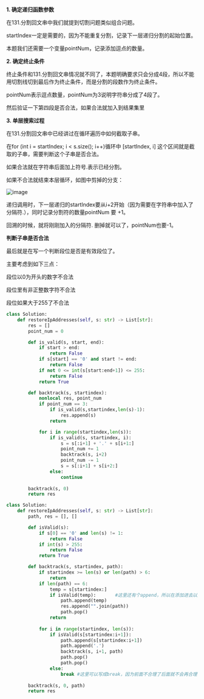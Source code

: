 **1. 确定递归函数参数**

在131.分割回文串中我们就提到切割问题类似组合问题。

startIndex一定是需要的，因为不能重复分割，记录下一层递归分割的起始位置。

本题我们还需要一个变量pointNum，记录添加逗点的数量。

**2. 确定终止条件**

终止条件和131.分割回文串情况就不同了，本题明确要求只会分成4段，所以不能用切割线切到最后作为终止条件，而是分割的段数作为终止条件。

pointNum表示逗点数量，pointNum为3说明字符串分成了4段了。

然后验证一下第四段是否合法，如果合法就加入到结果集里

**3. 单层搜索过程**

在131.分割回文串中已经讲过在循环遍历中如何截取子串。

在for (int i = startIndex; i < s.size(); i++)循环中 [startIndex, i] 这个区间就是截取的子串，需要判断这个子串是否合法。

如果合法就在字符串后面加上符号.表示已经分割。

如果不合法就结束本层循环，如图中剪掉的分支：

![image](https://user-images.githubusercontent.com/62086490/153996059-1d5ca0e5-1707-4dbb-898b-b4aa1c766cb5.png)


递归调用时，下一层递归的startIndex要从i+2开始（因为需要在字符串中加入了分隔符.），同时记录分割符的数量pointNum 要 +1。

回溯的时候，就将刚刚加入的分隔符. 删掉就可以了，pointNum也要-1。

**判断子串是否合法**

最后就是在写一个判断段位是否是有效段位了。

主要考虑到如下三点：

段位以0为开头的数字不合法

段位里有非正整数字符不合法

段位如果大于255了不合法

```python
class Solution:
    def restoreIpAddresses(self, s: str) -> List[str]:
        res = []
        point_num = 0

        def is_valid(s, start, end):
            if start > end: 
                return False
            if s[start] == '0' and start != end:
                return False
            if not 0 <= int(s[start:end+1]) <= 255:
                return False
            return True

        def backtrack(s, startindex):
            nonlocal res, point_num
            if point_num == 3:
                if is_valid(s,startindex,len(s)-1):
                    res.append(s)
                return

            for i in range(startindex,len(s)):
                if is_valid(s, startindex, i):
                    s = s[:i+1] + '.' + s[i+1:] 
                    point_num += 1
                    backtrack(s, i+2)
                    point_num -= 1
                    s = s[:i+1] + s[i+2:]
                else:
                    continue
        
        backtrack(s, 0)
        return res
```

```python
class Solution:
    def restoreIpAddresses(self, s: str) -> List[str]:
        path, res = [], []

        def isValid(s):
            if s[0] == '0' and len(s) != 1:
                return False
            if int(s) > 255:
                return False
            return True

        def backtrack(s, startindex, path):
            if startindex >= len(s) or len(path) > 6:
                return
            if len(path) == 6:
                temp = s[startindex:]
                if isValid(temp):       #这里还有个append，所以在添加进去以后还要pop掉，不然会一直留着
                    path.append(temp)
                    res.append("".join(path))
                    path.pop()
                return
            
            for i in range(startindex, len(s)):
                if isValid(s[startindex:i+1]):
                    path.append(s[startindex:i+1])
                    path.append('.')
                    backtrack(s, i+1, path)
                    path.pop()
                    path.pop()
                else:
                    break #这里可以写成break，因为前面不合理了后面就不会再合理了
        
        backtrack(s, 0, path)
        return res
```
